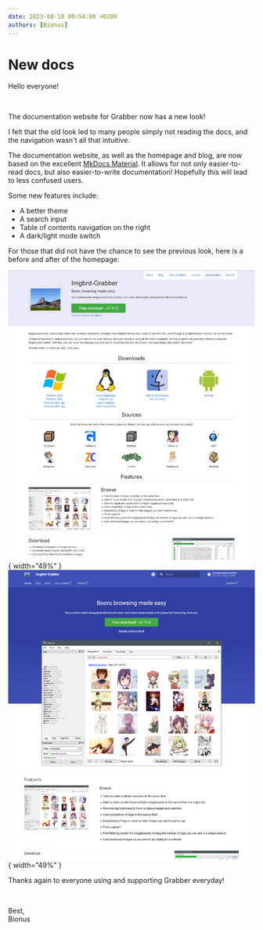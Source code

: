 ```yaml
---
date: 2023-08-18 00:54:00 +0200
authors: [Bionus]
---
```



# New docs

Hello everyone!

&nbsp;

The documentation website for Grabber now has a new look!

I felt that the old look led to many people simply not reading the docs, and the navigation wasn't all that intuitive.

<!-- more -->

The documentation website, as well as the homepage and blog, are now based on the excellent [MkDocs Material](https://squidfunk.github.io/mkdocs-material/). It allows for not only easier-to-read docs, but also easier-to-write documentation! Hopefully this will lead to less confused users.

Some new features include:

- A better theme
- A search input
- Table of contents navigation on the right
- A dark/light mode switch

For those that did not have the chance to see the previous look, here is a before and after of the homepage:

![Before](../../assets/img/blog/old-homepage.png){ width="49%" }
![After](../../assets/img/blog/new-homepage.png){ width="49%" }

Thanks again to everyone using and supporting Grabber everyday!

&nbsp;

Best,  
Bionus